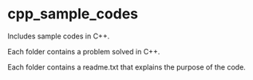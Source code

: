 # cpp_sample_codes

Includes sample codes in C++.

Each folder contains a problem solved in C++.

Each folder contains a readme.txt that explains the purpose of the code.
